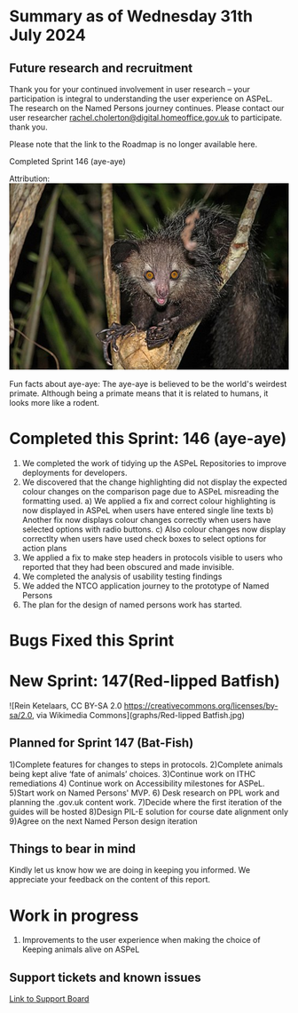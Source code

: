 # Summary as of Wednesday 31th July 2024



## Future research and recruitment 

Thank you for your continued involvement in user research – your participation is integral to understanding the user experience on ASPeL. The research on the Named Persons journey continues. Please contact our user researcher rachel.cholerton@digital.homeoffice.gov.uk to participate. thank you.  
 


Please note that the link to the Roadmap is no longer available here.



Completed Sprint 146 (aye-aye)


Attribution:
![nomis-simon, CC BY 2.0 <https://creativecommons.org/licenses/by/2.0>, via Wikimedia Commons](graphs/Wild_aye_aye.jpg)



Fun facts about aye-aye: The aye-aye is believed to be the world's weirdest primate. Although being a primate means that it is related to humans, it looks more like a rodent.


# Completed this Sprint: 146 (aye-aye)
1) We completed the work of tidying up the ASPeL Repositories to improve deployments for developers.
2) We discovered that the change highlighting did not display the expected colour changes on the comparison page due to ASPeL misreading the formatting used. 
     a) We applied a fix and correct colour highlighting is now displayed in ASPeL when users have entered single line texts
     b) Another fix now displays colour changes correctly when users have selected options with radio buttons.
     c) Also colour changes now display correctlty when users have used check boxes to select options for action plans
3) We applied a fix to make step headers in protocols visible to users who reported that they had been obscured and made invisible. 
4) We completed the analysis of usability testing findings
5) We added the NTCO application journey to the prototype of Named Persons
6) The plan for the design of named persons work has started.  


   




# Bugs Fixed this Sprint





# New Sprint: 147(Red-lipped Batfish)



![Rein Ketelaars, CC BY-SA 2.0 <https://creativecommons.org/licenses/by-sa/2.0>, via Wikimedia Commons](graphs/Red-lipped Batfish.jpg)















 

## Planned for Sprint 147 (Bat-Fish)

1)Complete features for changes to steps in protocols. 
2)Complete animals being kept alive ‘fate of animals’ choices. 
3)Continue work on ITHC remediations 
4) Continue work on Accessibility milestones for ASPeL. 
5)Start work on Named Persons' MVP. 
6) Desk research on PPL work and planning the .gov.uk content work. 
7)Decide where the first iteration of the guides will be hosted 
8)Design PIL-E solution for course date alignment only
9)Agree on the next Named Person design iteration


   


## Things to bear in mind
Kindly let us know how we are doing in keeping you informed. We appreciate your feedback on the content of this report.

# Work in progress
1) Improvements to the user experience when making the choice of Keeping animals alive on ASPeL
  

   
 
   
## Support tickets and known issues
[Link to Support Board](https://collaboration.homeoffice.gov.uk/jira/secure/RapidBoard.jspa?rapidView=1717)
